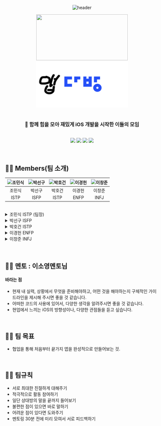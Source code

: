 <div align="center">

  ![header](https://capsule-render.vercel.app/api?type=waving&color=auto&height=200&section=header&text=Team7_AppDabang&nbsp;☕️)
  <div align="center">
    <img src = "https://github.com/APP-iOS3rd/Team7_AppDabang/assets/56242414/15323068-d84d-4058-b88e-e7d5d47afa3b" width="300" height="150" />
    <img src="https://github.com/APP-iOS3rd/Team7_AppDabang/blob/main/resume/logoimg.png?raw=true" alt="이미지" width="300" height="150" />
  </div>
  <br>
  
  ### 🍎 함께 힘을 모아 재밌게 iOS 개발을 시작한 이들의 모임
  
  <br>
  <a href="https://apps.apple.com/kr/app/xcode/id497799835?mt=12" style="text-decoration: none;">
    <img src="https://img.shields.io/badge/Xcode-147EFB?style=flat&logo=Xcode&logoColor=white" />
  </a>
  <a href="https://developer.apple.com/kr/swift/" style="text-decoration: none;">
    <img src="https://img.shields.io/badge/Swift-F05138?style=flat&logo=Swift&logoColor=white" />
  </a>
  <a href="" style="text-decoration: none;">
    <img src="https://img.shields.io/badge/GitHub-181717?style=flat&logo=GitHub&logoColor=white"/>
  </a>
  <a href="https://www.notion.so/7-3407b53edb674d36b0076c7196cd8cb9?pvs=4" style="text-decoration: none;">
    <img src="https://img.shields.io/badge/Notion-000000?style=flat&logo=Notion&logoColor=white" />
  </a>
</div>

</br>
</br>

## 👨‍💻 Members(팀 소개)

| <img src="https://avatars.githubusercontent.com/u/56242414?v=4" alt="조민식" width="50px" height="50px" /> | <img src="https://avatars.githubusercontent.com/u/101086750?v=4" alt="박선구" width="50px" height="50px" /> | <img src="https://avatars.githubusercontent.com/u/75073299?v=4" alt="박호건" width="50px" height="50px" /> | <img src="https://avatars.githubusercontent.com/u/83914919?v=4" alt="이경헌" width="50px" height="50px" /> | <img src="https://avatars.githubusercontent.com/u/109324421?v=4" alt="이창준" width="50px" height="50px" /> |
| :---: | :---: | :---: | :---: | :---: |
| <a href="https://github.com/mongsik98" style="text-decoration: none;">조민식</a> | <a href="https://github.com/Wegbereiterin" style="text-decoration: none;">박선구</a> | <a href="https://github.com/ghrjs1998" style="text-decoration: none;">박호건</a> | <a href="https://github.com/BOLTB0X" style="text-decoration: none;">이경헌</a> | <a href="https://github.com/Phangg" style="text-decoration: none;">이창준</a> |
| ISTP | ISFP | ISTP | ENFP | INFJ |

<br>

<details>
<summary>조민식 ISTP (팀장)</summary>

```
올해 3월에 컴퓨터공학과 학부를 갓 졸업한 취준생입니다. 

제가 직접 사용하는 아이폰 앱을 직접 만들어보면 재밌을 것 같아서 ios 공부를 시작하게되었습니다. 

저는 몇몇 악기들을 다룰 줄 알고, 맛있는 음식을 먹는 걸 좋아합니다.
```

</details>

<details>
<summary>박선구 ISFP</summary>

```
여행과 사진을 좋아하는 박선구입니다. 

올해 4학년 1학기를 마치고 휴학을 한 후 IOS 개발을 배우기 위해 공부를 시작하였습니다.

연령대 관계없이 사람들이 사용하기 편한 앱을 만드는 것이 목표입니다. 부족한 실력이지만 잘 부탁드리겠습니다. 
```

</details>

<details>
<summary>박호건 ISTP</summary>

```
안녕하세요 26살 박호건입니다.

프론트앤드 웹개발로 시작했지만 IOS 앱개발에 관심이 생겨 IOS앱스쿨을 신청하게 되었습니다.
```
</details>

<details>
<summary>이경헌 ENFP</summary>

```
차량부품회사에서 임베디드 분야를 조금 경험했다 iOS 개발로 전향하기 위해 노력하는 94년생 취준생입니다!

커피, 영화, 운동을 정말 좋아하고 사용하기 쉬운 앱을 만들어보고 싶습니다!

서로 열심해요!
```
</details>

<details>
<summary>이창준 INFJ</summary>

```
문과 (불어불문) 출신 + 조리사 4년 ..

→ 개발 [ 웹 → 안드로이드 → iOS ] 넘어왔습니다! 🔥

아이폰 15년차 앱등이입니다. 🍎 

음식, 옷, 음악 다 좋아합니다 😎
```
</details>

<br>
<br>

## 🧚‍♀️ 멘토 : 이소영멘토님
#### 바라는 점

- 현재 내 실력, 상황에서 무엇을 준비해야하고, 어떤 것을 해야하는지 구체적인 가이드라인을 제시해 주시면 좋을 것 같습니다.
- 어떠한 코드의 사용에 있어서, 다양한 생각을 알려주시면 좋을 것 같습니다.
- 현업에서 느끼는 iOS의 방향성이나, 다양한 관점들을 듣고 싶습니다.

<br>

## 🧞‍♂️ 팀 목표
- 협업을 통해 처음부터 끝가지 앱을 완성적으로 만들어보는 것.

<br>

## 👮‍♂️ 팀규칙
- 서로 최대한 친절하게 대해주기
- 적극적으로 활동 참여하기
- 일단 상대방의 말을 끝까지 들어보기
- 불편한 점이 있으면 바로 말하기
- 어려운 점이 있다면 도와주기
- 멘토링 30분 전에 미리 모여서 서로 피드백하기
